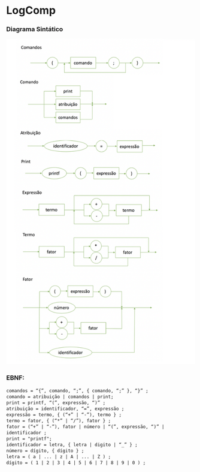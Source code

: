 # LogComp

### Diagrama Sintático
![Diagrama Sintático](DiagramaSintatico4.png)

### EBNF:
```
comandos = “{”, comando, “;”, { comando, “;” }, “}” ;
comando = atribuição | comandos | print;
print = printf, “(”, expressão, “)” ;
atribuição = identificador, “=”, expressão ;
expressão = termo, { (“+” | “-”), termo } ;
termo = fator, { (“*” | “/”), fator } ;
fator = (“+” | “-”), fator | número | “(”, expressão, “)” | identificador ;
print = "printf";
identificador = letra, { letra | digito | “_” } ;
número = dígito, { dígito } ;
letra = ( a | ... | z | A | ... | Z ) ;
dígito = ( 1 | 2 | 3 | 4 | 5 | 6 | 7 | 8 | 9 | 0 ) ;
```
